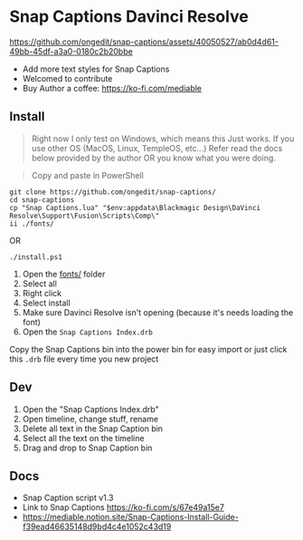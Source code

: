 # Snap Captions Davinci Resolve

https://github.com/ongedit/snap-captions/assets/40050527/ab0d4d61-49bb-45df-a3a0-0180c2b20bbe

- Add more text styles for Snap Captions
- Welcomed to contribute
- Buy Author a coffee: <https://ko-fi.com/mediable>

## Install

> Right now I only test on Windows, which means this Just works. If you use other OS (MacOS, Linux, 
TempleOS, etc...) Refer read the docs below provided by the author OR you know what you were doing.

> Copy and paste in PowerShell
```pwsh
git clone https://github.com/ongedit/snap-captions/
cd snap-captions
cp "Snap Captions.lua" "$env:appdata\Blackmagic Design\DaVinci Resolve\Support\Fusion\Scripts\Comp\"
ii ./fonts/
```

OR

```pwsh
./install.ps1
```

1. Open the [fonts/](./fonts/) folder 
1. Select all
1. Right click
1. Select install
1. Make sure Davinci Resolve isn't opening (because it's needs loading the font)
1. Open the `Snap Captions Index.drb`


Copy the Snap Captions bin into the power bin for easy import or just click this `.drb` file every time you new project

## Dev 

1. Open the "Snap Captions Index.drb"
2. Open timeline, change stuff, rename
3. Delete all text in the Snap Caption bin
4. Select all the text on the timeline
5. Drag and drop to Snap Caption bin

## Docs

- Snap Caption script v1.3
- Link to Snap Captions <https://ko-fi.com/s/67e49a15e7>
- https://mediable.notion.site/Snap-Captions-Install-Guide-f39ead46635148d9bd4c4e1052c43d19 
